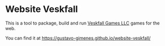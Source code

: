 # Website Veskfall
This is a tool to package, build and run [Veskfall Games LLC](https://gustavo-gimenes.github.io/website-veskfall/) games for the web.

You can find it at https://gustavo-gimenes.github.io/website-veskfall/
